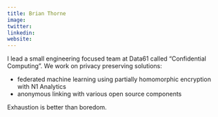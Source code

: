 ```yaml
---
title: Brian Thorne
image:
twitter:
linkedin:
website:
---
```


I lead a small engineering focused team at Data61 called “Confidential Computing”. We work on privacy preserving solutions:

- federated machine learning using partially homomorphic encryption with N1 Analytics
- anonymous linking with various open source components

Exhaustion is better than boredom.